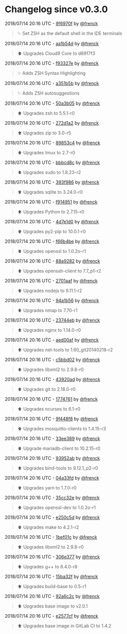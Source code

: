 # Changelog since v0.3.0

2018/07/14 20:16 UTC - [9f6970f](https://github.com/hassio-addons/addon-ide/commit/9f6970f1486b62d69dd61dfb6667ccd55a031d90) by [@frenck](https://github.com/frenck)
> :sparkles: Set ZSH as the default shell in the IDE terminals 

2018/07/14 20:16 UTC - [aa1b54d](https://github.com/hassio-addons/addon-ide/commit/aa1b54df69662d6ebd3b238973afcfeedbf74e3b) by [@frenck](https://github.com/frenck)
> :arrow_up: Upgrades Cloud9 Core to d8917f3 

2018/07/14 20:16 UTC - [f93327e](https://github.com/hassio-addons/addon-ide/commit/f93327e0cf618d52ec41ac970b8c39fd7dfe1b99) by [@frenck](https://github.com/frenck)
> :sparkles: Adds ZSH Syntax Highlighting 

2018/07/14 20:16 UTC - [a351b5b](https://github.com/hassio-addons/addon-ide/commit/a351b5baa995dacf2cd99dab2bd358597c6deb04) by [@frenck](https://github.com/frenck)
> :sparkles: Adds ZSH autosuggestions 

2018/07/14 20:16 UTC - [50a3b05](https://github.com/hassio-addons/addon-ide/commit/50a3b059bae2a257a3018e10ee12f03d704be3ad) by [@frenck](https://github.com/frenck)
> :arrow_up: Upgrades zsh to 5.5.1-r0 

2018/07/14 20:16 UTC - [272d1a2](https://github.com/hassio-addons/addon-ide/commit/272d1a269864876dd1d4d1bb3510760c586559bd) by [@frenck](https://github.com/frenck)
> :arrow_up: Upgrades zip to 3.0-r5 

2018/07/14 20:16 UTC - [89853c4](https://github.com/hassio-addons/addon-ide/commit/89853c4e2ca67027eb073374c52be477936fd758) by [@frenck](https://github.com/frenck)
> :arrow_up: Upgrades tmux to 2.7-r0 

2018/07/14 20:16 UTC - [bbbcd8c](https://github.com/hassio-addons/addon-ide/commit/bbbcd8c71d16812297f158e1a05f68d740491d92) by [@frenck](https://github.com/frenck)
> :arrow_up: Upgrades sudo to 1.8.23-r2 

2018/07/14 20:16 UTC - [393f986](https://github.com/hassio-addons/addon-ide/commit/393f986138b8aea934e3659a40fece907d7157d2) by [@frenck](https://github.com/frenck)
> :arrow_up: Upgrades sqlite to 3.24.0-r0 

2018/07/14 20:16 UTC - [f914951](https://github.com/hassio-addons/addon-ide/commit/f914951cb2e9143dad5add5eb4f9c04a0a58adf0) by [@frenck](https://github.com/frenck)
> :arrow_up: Upgrades Python to 2.7.15-r0 

2018/07/14 20:16 UTC - [4d7e1d0](https://github.com/hassio-addons/addon-ide/commit/4d7e1d0db586c6a95533f1c3257f4e52fb9f0d93) by [@frenck](https://github.com/frenck)
> :arrow_up: Upgrades py2-pip to 10.0.1-r0 

2018/07/14 20:16 UTC - [f66b4be](https://github.com/hassio-addons/addon-ide/commit/f66b4bebbc19cd779fbb075eb3c1c79ea1fa044c) by [@frenck](https://github.com/frenck)
> :arrow_up: Upgrades openssl to 1.0.2o-r1 

2018/07/14 20:16 UTC - [88a9282](https://github.com/hassio-addons/addon-ide/commit/88a9282a57dcf3e8519a587455d559eb39df8ae5) by [@frenck](https://github.com/frenck)
> :arrow_up: Upgrades openssh-client to 7.7_p1-r2 

2018/07/14 20:16 UTC - [2701aaf](https://github.com/hassio-addons/addon-ide/commit/2701aafaa19ca3b59cbfe9d900af3deab5cdabe3) by [@frenck](https://github.com/frenck)
> :arrow_up: Upgrades nodejs to 9.11.1-r2 

2018/07/14 20:16 UTC - [94a1b56](https://github.com/hassio-addons/addon-ide/commit/94a1b566795578e43eff1a0be4279977589730d1) by [@frenck](https://github.com/frenck)
> :arrow_up: Upgrades nmap to 7.70-r1 

2018/07/14 20:16 UTC - [23744eb](https://github.com/hassio-addons/addon-ide/commit/23744ebcf0a686f22056d30463ef7a09eb1193da) by [@frenck](https://github.com/frenck)
> :arrow_up: Upgrades nginx to 1.14.0-r0 

2018/07/14 20:16 UTC - [aed00af](https://github.com/hassio-addons/addon-ide/commit/aed00af3246a73379f1a74804159603f06f72ca4) by [@frenck](https://github.com/frenck)
> :arrow_up: Upgrades net-tools to 1.60_git20140218-r2 

2018/07/14 20:16 UTC - [c5bbd02](https://github.com/hassio-addons/addon-ide/commit/c5bbd0295e45a8592f70038874d0582b5aed4f91) by [@frenck](https://github.com/frenck)
> :arrow_up: Upgrades libxml2 to 2.9.8-r0 

2018/07/14 20:16 UTC - [43920ad](https://github.com/hassio-addons/addon-ide/commit/43920ad7a39fbb31d67c8e7637724f2ecd9817d1) by [@frenck](https://github.com/frenck)
> :arrow_up: Upgrades git to 2.18.0-r0 

2018/07/14 20:16 UTC - [1774761](https://github.com/hassio-addons/addon-ide/commit/17747611522bc868dc669dc0104e3bb9cce902fd) by [@frenck](https://github.com/frenck)
> :arrow_up: Upgrades ncurses to 6.1-r0 

2018/07/14 20:16 UTC - [9f448f8](https://github.com/hassio-addons/addon-ide/commit/9f448f8959401a2bcee0e0a98f5a498263d79880) by [@frenck](https://github.com/frenck)
> :arrow_up: Upgrades mosquitto-clients to 1.4.15-r3 

2018/07/14 20:16 UTC - [33ee389](https://github.com/hassio-addons/addon-ide/commit/33ee3893947d317430c9bbf4118de18743156cf7) by [@frenck](https://github.com/frenck)
> :arrow_up: Upgrade mariadb-client to 10.2.15-r0 

2018/07/14 20:16 UTC - [93952ab](https://github.com/hassio-addons/addon-ide/commit/93952ab71b3b5cbfa5cebac6af4e10ad3aebee27) by [@frenck](https://github.com/frenck)
> :arrow_up: Upgrades bind-tools to 9.12.1_p2-r0 

2018/07/14 20:16 UTC - [04a33fd](https://github.com/hassio-addons/addon-ide/commit/04a33fdcda223c59b6f618f92b55074986bab007) by [@frenck](https://github.com/frenck)
> :arrow_up: Upgrades yarn to 1.7.0-r0 

2018/07/14 20:16 UTC - [35cc32e](https://github.com/hassio-addons/addon-ide/commit/35cc32e38e2e94c7d756ce9a6038279274b8f4a5) by [@frenck](https://github.com/frenck)
> :arrow_up: Upgrades openssl-dev to 1.0.2o-r1 

2018/07/14 20:16 UTC - [e250c5d](https://github.com/hassio-addons/addon-ide/commit/e250c5da67f9d6cf10451b03db55cdb3df08bc7e) by [@frenck](https://github.com/frenck)
> :arrow_up: Upgrades make to 4.2.1-r2 

2018/07/14 20:16 UTC - [1bef01c](https://github.com/hassio-addons/addon-ide/commit/1bef01ca8a41cec085cb1637324813b1e3513b0c) by [@frenck](https://github.com/frenck)
> :arrow_up: Upgrades libxml2 to 2.9.8-r0 

2018/07/14 20:16 UTC - [306e377](https://github.com/hassio-addons/addon-ide/commit/306e3772a2af65cf9de6ea4fc7e5459f4c2beb33) by [@frenck](https://github.com/frenck)
> :arrow_up: Upgrades g++ to 6.4.0-r8 

2018/07/14 20:16 UTC - [15ba32f](https://github.com/hassio-addons/addon-ide/commit/15ba32f0d967e3e196b774469bf53053433e99ee) by [@frenck](https://github.com/frenck)
> :arrow_up: Upgrades build-base to 0.5-r1 

2018/07/14 20:16 UTC - [92a6c2c](https://github.com/hassio-addons/addon-ide/commit/92a6c2cd7d003849f0de1603c0e4c7ae74423ae1) by [@frenck](https://github.com/frenck)
> :arrow_up: Upgrades base image to v2.0.1 

2018/07/14 20:16 UTC - [e2577cf](https://github.com/hassio-addons/addon-ide/commit/e2577cfa81382a6c8fa99dcc1fc7d05995efc4b3) by [@frenck](https://github.com/frenck)
> :arrow_up: Upgrades base image in GitLab CI to 1.4.2 


